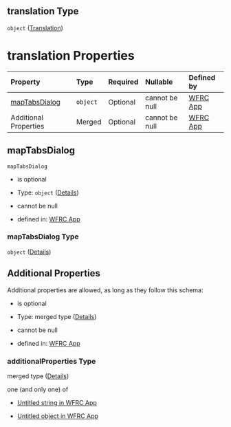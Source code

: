 ## translation Type

`object` ([Translation](config-definitions-translation.md))

# translation Properties

| Property                        | Type     | Required | Nullable       | Defined by                                                                                                                                                                        |
| :------------------------------ | :------- | :------- | :------------- | :-------------------------------------------------------------------------------------------------------------------------------------------------------------------------------- |
| [mapTabsDialog](#maptabsdialog) | `object` | Optional | cannot be null | [WFRC App](config-definitions-translation-properties-maptabsdialog.md "https://wfrc.org/wasatch-choice-map/config.schema.json#/definitions/translation/properties/mapTabsDialog") |
| Additional Properties           | Merged   | Optional | cannot be null | [WFRC App](config-definitions-translation-additionalproperties.md "https://wfrc.org/wasatch-choice-map/config.schema.json#/definitions/translation/additionalProperties")         |

## mapTabsDialog



`mapTabsDialog`

*   is optional

*   Type: `object` ([Details](config-definitions-translation-properties-maptabsdialog.md))

*   cannot be null

*   defined in: [WFRC App](config-definitions-translation-properties-maptabsdialog.md "https://wfrc.org/wasatch-choice-map/config.schema.json#/definitions/translation/properties/mapTabsDialog")

### mapTabsDialog Type

`object` ([Details](config-definitions-translation-properties-maptabsdialog.md))

## Additional Properties

Additional properties are allowed, as long as they follow this schema:



*   is optional

*   Type: merged type ([Details](config-definitions-translation-additionalproperties.md))

*   cannot be null

*   defined in: [WFRC App](config-definitions-translation-additionalproperties.md "https://wfrc.org/wasatch-choice-map/config.schema.json#/definitions/translation/additionalProperties")

### additionalProperties Type

merged type ([Details](config-definitions-translation-additionalproperties.md))

one (and only one) of

*   [Untitled string in WFRC App](config-definitions-translation-additionalproperties-oneof-0.md "check type definition")

*   [Untitled object in WFRC App](config-definitions-translation-additionalproperties-oneof-1.md "check type definition")
